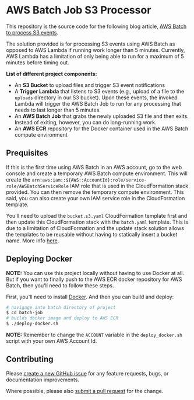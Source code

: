 # AWS Batch Job S3 Processor

This repository is the source code for the following blog article, [AWS Batch to process S3 events](https://medium.com/@justinplute/aws-batch-to-process-s3-events-388a77d0d9c2).

The solution provided is for processing S3 events using AWS Batch as opposed to AWS Lambda if running work longer than 5 minutes. Currently, AWS Lambda has a limitation of only being able to run for a maximum of 5 minutes before timing out.

**List of different project components:**

* An **S3 Bucket** to upload files and trigger S3 event notifications
* A **Trigger Lambda** that listens to S3 events (e.g., upload of a file to the `uploads` directory in our S3 bucket). Upon these events, the invoked Lambda will trigger the AWS Batch Job to run for any processing that needs to last longer than 5 minutes.
* An **AWS Batch Job** that grabs the newly uploaded S3 file and then exits. Instead of exiting, however, you can do long-running work.
* An **AWS ECR** repository for the Docker container used in the AWS Batch compute environment

## Prequisites

If this is the first time using AWS Batch in an AWS account, go to the web console and create a temporary AWS Batch compute environment. This will create the `arn:aws:iam::${AWS::AccountId}:role/service-role/AWSBatchServiceRole` IAM role that is used in the CloudFormation stack provided. You can then remove the temporary compute environment. This said, you can also create your own IAM service role in the CloudFormation template.

You'll need to upload the `bucket.s3.yaml` CloudFormation template first and then update this CloudFormation stack with the `batch.yaml` template. This is due to a limitation of CloudFormation and the update stack solution allows the templates to be reusable without having to statically insert a bucket name. More info <a href="https://aws.amazon.com/premiumsupport/knowledge-center/unable-validate-destination-s3/" target="_blank">here</a>.

## Deploying Docker

**NOTE:** You can use this project locally without having to use Docker at all. But if you want to finally push to the AWS ECR docker repository for AWS Batch, then you'll need to follow these steps.

First, you'll need to install [Docker](https://docs.docker.com/engine/installation/). And then you can build and deploy:

```bash
# navigage into batch directory of project
$ cd batch-job
# builds docker image and deploy to AWS ECR
$ ./deploy-docker.sh
```
**NOTE:** Remember to change the `ACCOUNT` variable in the `deploy_docker.sh` script with your own AWS Account Id.

## Contributing

Please [create a new GitHub issue](https://github.com/rplute/aws-batch-job-s3-processor/issues/new) for any feature requests, bugs, or documentation improvements.

Where possible, please also [submit a pull request](https://help.github.com/articles/creating-a-pull-request-from-a-fork/) for the change.
